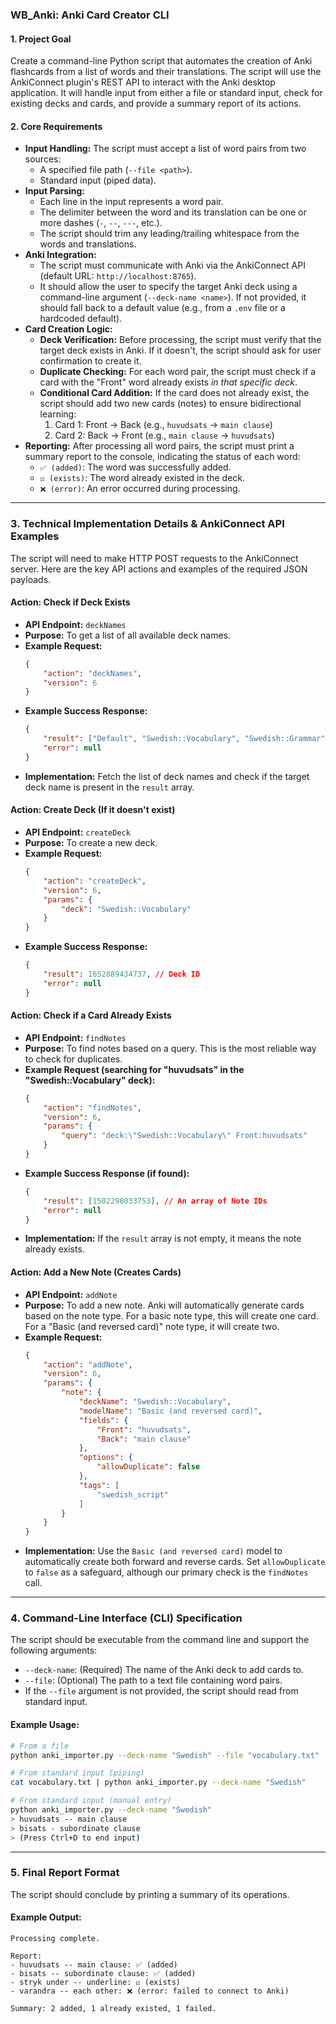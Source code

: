 ### **WB_Anki: Anki Card Creator CLI**

#### **1. Project Goal**

Create a command-line Python script that automates the creation of Anki flashcards from a list of words and their translations. The script will use the AnkiConnect plugin's REST API to interact with the Anki desktop application. It will handle input from either a file or standard input, check for existing decks and cards, and provide a summary report of its actions.

#### **2. Core Requirements**

*   **Input Handling:** The script must accept a list of word pairs from two sources:
    *   A specified file path (`--file <path>`).
    *   Standard input (piped data).
*   **Input Parsing:**
    *   Each line in the input represents a word pair.
    *   The delimiter between the word and its translation can be one or more dashes (`-`, `--`, `---`, etc.).
    *   The script should trim any leading/trailing whitespace from the words and translations.
*   **Anki Integration:**
    *   The script must communicate with Anki via the AnkiConnect API (default URL: `http://localhost:8765`).
    *   It should allow the user to specify the target Anki deck using a command-line argument (`--deck-name <name>`). If not provided, it should fall back to a default value (e.g., from a `.env` file or a hardcoded default).
*   **Card Creation Logic:**
    *   **Deck Verification:** Before processing, the script must verify that the target deck exists in Anki. If it doesn't, the script should ask for user confirmation to create it.
    *   **Duplicate Checking:** For each word pair, the script must check if a card with the "Front" word already exists *in that specific deck*.
    *   **Conditional Card Addition:** If the card does not already exist, the script should add two new cards (notes) to ensure bidirectional learning:
        1.  Card 1: Front -> Back (e.g., `huvudsats` -> `main clause`)
        2.  Card 2: Back -> Front (e.g., `main clause` -> `huvudsats`)
*   **Reporting:** After processing all word pairs, the script must print a summary report to the console, indicating the status of each word:
    *   `✅ (added)`: The word was successfully added.
    *   `☑️ (exists)`: The word already existed in the deck.
    *   `❌ (error)`: An error occurred during processing.

---

### **3. Technical Implementation Details & AnkiConnect API Examples**

The script will need to make HTTP POST requests to the AnkiConnect server. Here are the key API actions and examples of the required JSON payloads.

#### **Action: Check if Deck Exists**

*   **API Endpoint:** `deckNames`
*   **Purpose:** To get a list of all available deck names.
*   **Example Request:**
    ```json
    {
        "action": "deckNames",
        "version": 6
    }
    ```
*   **Example Success Response:**
    ```json
    {
        "result": ["Default", "Swedish::Vocabulary", "Swedish::Grammar"],
        "error": null
    }
    ```
*   **Implementation:** Fetch the list of deck names and check if the target deck name is present in the `result` array.

#### **Action: Create Deck (If it doesn't exist)**

*   **API Endpoint:** `createDeck`
*   **Purpose:** To create a new deck.
*   **Example Request:**
    ```json
    {
        "action": "createDeck",
        "version": 6,
        "params": {
            "deck": "Swedish::Vocabulary"
        }
    }
    ```
*   **Example Success Response:**
    ```json
    {
        "result": 1652889434737, // Deck ID
        "error": null
    }
    ```

#### **Action: Check if a Card Already Exists**

*   **API Endpoint:** `findNotes`
*   **Purpose:** To find notes based on a query. This is the most reliable way to check for duplicates.
*   **Example Request (searching for "huvudsats" in the "Swedish::Vocabulary" deck):**
    ```json
    {
        "action": "findNotes",
        "version": 6,
        "params": {
            "query": "deck:\"Swedish::Vocabulary\" Front:huvudsats"
        }
    }
    ```
*   **Example Success Response (if found):**
    ```json
    {
        "result": [1502298033753], // An array of Note IDs
        "error": null
    }
    ```
*   **Implementation:** If the `result` array is not empty, it means the note already exists.

#### **Action: Add a New Note (Creates Cards)**

*   **API Endpoint:** `addNote`
*   **Purpose:** To add a new note. Anki will automatically generate cards based on the note type. For a basic note type, this will create one card. For a "Basic (and reversed card)" note type, it will create two.
*   **Example Request:**
    ```json
    {
        "action": "addNote",
        "version": 6,
        "params": {
            "note": {
                "deckName": "Swedish::Vocabulary",
                "modelName": "Basic (and reversed card)",
                "fields": {
                    "Front": "huvudsats",
                    "Back": "main clause"
                },
                "options": {
                    "allowDuplicate": false
                },
                "tags": [
                    "swedish_script"
                ]
            }
        }
    }
    ```
*   **Implementation:** Use the `Basic (and reversed card)` model to automatically create both forward and reverse cards. Set `allowDuplicate` to `false` as a safeguard, although our primary check is the `findNotes` call.

---

### **4. Command-Line Interface (CLI) Specification**

The script should be executable from the command line and support the following arguments:

*   `--deck-name`: (Required) The name of the Anki deck to add cards to.
*   `--file`: (Optional) The path to a text file containing word pairs.
*   If the `--file` argument is not provided, the script should read from standard input.

#### **Example Usage:**

```bash
# From a file
python anki_importer.py --deck-name "Swedish" --file "vocabulary.txt"

# From standard input (piping)
cat vocabulary.txt | python anki_importer.py --deck-name "Swedish"

# From standard input (manual entry)
python anki_importer.py --deck-name "Swedish"
> huvudsats -- main clause
> bisats - subordinate clause
> (Press Ctrl+D to end input)
```

---

### **5. Final Report Format**

The script should conclude by printing a summary of its operations.

#### **Example Output:**

```
Processing complete.

Report:
- huvudsats -- main clause: ✅ (added)
- bisats -- subordinate clause: ✅ (added)
- stryk under -- underline: ☑️ (exists)
- varandra -- each other: ❌ (error: failed to connect to Anki)

Summary: 2 added, 1 already existed, 1 failed.
```